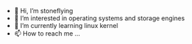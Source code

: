 - 👋 Hi, I’m stoneflying
- 👀 I’m interested in operating systems and storage engines
- 🌱 I’m currently learning linux kernel
- 📫 How to reach me ...

<!---
StoneFlying/StoneFlying is a ✨ special ✨ repository because its `README.md` (this file) appears on your GitHub profile.
You can click the Preview link to take a look at your changes.
--->
